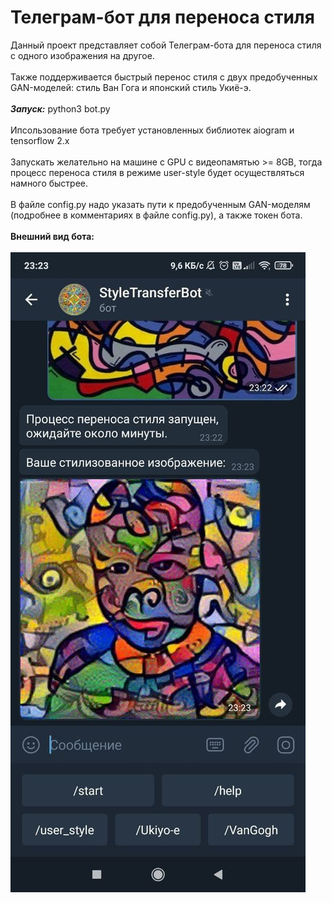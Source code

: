 # Телеграм-бот для переноса стиля
Данный проект представляет собой Телеграм-бота для переноса стиля с одного изображения на другое. <br><br>
Также поддерживается быстрый перенос стиля с двух предобученных GAN-моделей: стиль Ван Гога и японский стиль Укиё-э.<br><br>
***Запуск:*** python3 bot.py <br> <br>
Ипсользование бота требует установленных библиотек aiogram и tensorflow 2.x <br><br>
Запускать желательно на машине с GPU c видеопамятью >= 8GB, тогда процесс переноса стиля в режиме user-style будет осуществляться намного быстрее.<br><br>
В файле config.py надо указать пути к предобученным GAN-моделям (подробнее в комментариях в файле config.py), а также токен бота.<br><br>
**Внешний вид бота:**<br><br>
![Скриншот окна Телеграм](screenshot.jpg)<br>
